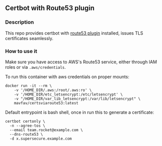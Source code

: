 ## Certbot with Route53 plugin

### Description

This repo provides certbot with [route53 plugin](https://github.com/certbot/certbot/tree/master/certbot-dns-route53) installed, issues TLS certificates seamlessly.

### How to use it

Make sure you have access to AWS's Route53 service, either through IAM roles or
via `.aws/credentials`.

To run this container with aws credentials on proper mounts:
```
docker run -it --rm \
    -v '/HOME_DIR/.aws:/root/.aws:ro' \
    -v '/HOME_DIR/etc_letsencrypt:/etc/letsencrypt' \
    -v "/HOME_DIR/var_lib_letsencrypt:/var/lib/letsencrypt" \
    mavfav/certsviaroute53:latest
```

Default entrypoint is bash shell, once in run this to generate a certificate:
```
certbot certonly \
  -n --agree-tos \
  --email team.rocket@example.com \
  --dns-route53 \
  -d x.supersecure.example.com
```
